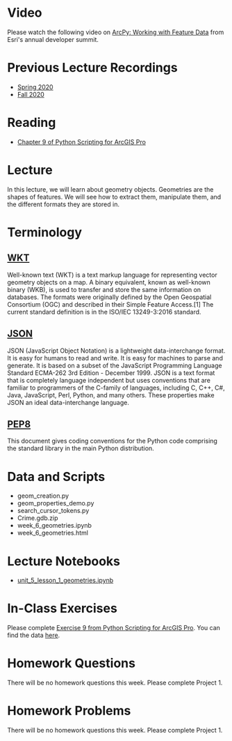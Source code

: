 # Video
Please watch the following video on [ArcPy: Working with Feature Data](https://www.youtube.com/watch?v=AtRfmQ5MlKo) from Esri's annual developer summit.

# Previous Lecture Recordings
- [Spring 2020](https://slu.zoom.us/rec/play/hNA-7D5S8COI8vjjn8ouYyuIvUsBTAVZ7C0Y_LTOniYIPHed8rCgUIaG1Woc9sv6dCWgjYrUr5ZwF8V0.UYos0ySuFoLl1ss4?startTime=1600289846000&_x_zm_rtaid=k7nplDLZQdOV4FWpslE7Ng.1607564502996.e335558ac728a12721f4c0d0f8d8c9ca&_x_zm_rhtaid=579)
- [Fall 2020](https://slu.zoom.us/rec/share/Xn-hkHLmRpBRJ3dVEqa-nT7waTycRB7m51OrUEj9Fh7k_7sbZnF_jumr0N-R4fAD.IshwwJjam14dBpbx?startTime=1600289846000)

# Reading
- [Chapter 9 of Python Scripting for ArcGIS Pro](https://esripress.esri.com/display/index.cfm?fuseaction=display&websiteID=384&moduleID=12)

# Lecture
In this lecture, we will learn about geometry objects. Geometries are the shapes of features. We will see how to extract them, manipulate them, and the different formats they are stored in.

# Terminology
## [WKT](https://en.wikipedia.org/wiki/Well-known_text_representation_of_geometry)
Well-known text (WKT) is a text markup language for representing vector geometry objects on a map. A binary equivalent, known as well-known binary (WKB), is used to transfer and store the same information on databases. The formats were originally defined by the Open Geospatial Consortium (OGC) and described in their Simple Feature Access.[1] The current standard definition is in the ISO/IEC 13249-3:2016 standard.

## [JSON](https://www.json.org/json-en.html)
JSON (JavaScript Object Notation) is a lightweight data-interchange format. It is easy for humans to read and write. It is easy for machines to parse and generate. It is based on a subset of the JavaScript Programming Language Standard ECMA-262 3rd Edition - December 1999. JSON is a text format that is completely language independent but uses conventions that are familiar to programmers of the C-family of languages, including C, C++, C#, Java, JavaScript, Perl, Python, and many others. These properties make JSON an ideal data-interchange language.

## [PEP8](https://www.python.org/dev/peps/pep-0008/)
This document gives coding conventions for the Python code comprising the standard library in the main Python distribution.

# Data and Scripts
- geom_creation.py 
- geom_properties_demo.py
- search_cursor_tokens.py
- Crime.gdb.zip
- week_6_geometries.ipynb
- week_6_geometries.html 

# Lecture Notebooks
- [unit_5_lesson_1_geometries.ipynb]()

# In-Class Exercises
Please complete [Exercise 9 from Python Scripting for ArcGIS Pro](https://learngis.maps.arcgis.com/home/item.html?id=f8e466f8f2c2481f9a3c820ccfc1c35f). You can find the data [here](https://learngis.maps.arcgis.com/home/item.html?id=ce6ad466cd064a7099ee65de7bba3a49).

# Homework Questions
There will be no homework questions this week. Please complete Project 1.

# Homework Problems
There will be no homework questions this week. Please complete Project 1.
 




